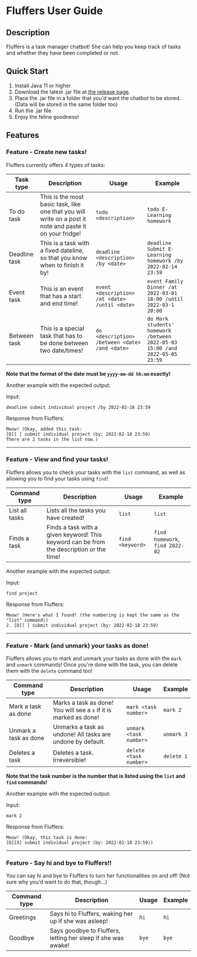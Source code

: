 # Fluffers User Guide

## Description

Fluffers is a task manager chatbot! She can help you keep track of tasks and whether they have been completed or not.

## Quick Start

1. Install Java 11 or higher
2. Download the latest .jar file at [the release page](https://github.com/FestiveCat/ip/releases).
3. Place the .jar file in a folder that you'd want the chatbot to be stored. (Data will be stored in the same folder too)
4. Run the .jar file
5. Enjoy the feline goodness!

## Features 

### Feature - Create new tasks!

Fluffers currently offers 4 types of tasks:

| Task type | Description | Usage | Example |
| --- | --- | --- | --- |
| To do task | This is the most basic task, like one that you will write on a post it note and paste it on your fridge! | `todo <description>` | `todo E-Learning homework` |
| Deadline task | This is a task with a fixed dateline, so that you know when to finish it by! | `deadline <description> /by <date>` | `deadline Submit E-Learning homework /by 2022-02-14 23:59` |
| Event task | This is an event that has a start and end time! | `event <description> /at <date> /until <date>` | `event Family Dinner /at 2022-03-01 18:00 /until 2022-03-1 20:00` |
| Between task | This is a special task that has to be done between two date/times! | `do <description> /between <date> /and <date>` | `do Mark students' homework /between 2022-05-03 15:00 /and 2022-05-05 23:59` |

**Note that the format of the date must be `yyyy-mm-dd hh:mm` exactly!**

Another example with the expected output:

Input: 

`deadline submit individual project /by 2022-02-18 23:59`

Response from Fluffers:

```
Meow! (Okay, added this task:
[D][ ] submit individual project (by: 2022-02-18 23:59)
There are 2 tasks in the list now.)
```

---

### Feature - View and find your tasks!

Fluffers allows you to check your tasks with the `list` command, as well as allowing you to find your tasks using `find`!

| Command type | Description | Usage | Example |
| --- | --- | --- | --- |
| List all tasks | Lists all the tasks you have created! | `list` | `list` |
| Finds a task | Finds a task with a given keyword! This keyword can be from the description or the time! | `find <keyword>` | `find homework`, `find 2022-02` |

Another example with the expected output:

Input: 

`find project`

Response from Fluffers:

```
Meow! (Here's what I found! (the numbering is kept the same as the "list" command))
2. [D][ ] submit individual project (by: 2022-02-18 23:59)
```

---

### Feature - Mark (and unmark) your tasks as done!

Fluffers allows you to mark and unmark your tasks as done with the `mark` and `unmark` commands! Once you're done with the task, you can delete them with the `delete` command too!

| Command type | Description | Usage | Example |
| --- | --- | --- | --- |
| Mark a task as done | Marks a task as done! You will see a `x` if it is marked as done! | `mark <task number>` | `mark 2` |
| Unmark a task as done | Unmarks a task as undone! All tasks are undone by default. | `unmark <task number>` | `unmark 3` |
| Deletes a task | Deletes a task. Irreversible! | `delete <task number>` | `delete 1` |

**Note that the task number is the number that is listed using the `list` and `find` commands!**

Another example with the expected output:

Input: 

`mark 2`

Response from Fluffers:

```
Meow! (Okay, this task is done:
[D][X] submit individual project (by: 2022-02-18 23:59))
```

---

### Feature - Say hi and bye to Fluffers!!

You can say hi and bye to Fluffers to turn her functionalities on and off! (Not sure why you'd want to do that, though...)

| Command type | Description | Usage | Example |
| --- | --- | --- | --- |
| Greetings | Says hi to Fluffers, waking her up if she was asleep! | `hi` | `hi` |
| Goodbye | Says goodbye to Fluffers, letting her sleep if she was awake! | `bye` | `bye` |